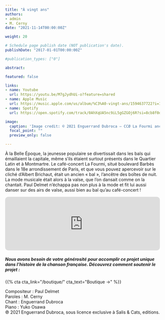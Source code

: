 ```yaml
---
title: "À vingt ans"
authors:
- admin
- M. Cerny
date: "2021-11-14T00:00:00Z"

weight: 20

# Schedule page publish date (NOT publication's date).
publishDate: "2017-01-01T00:00:00Z"

#publication_types: ["0"]

abstract: 

featured: false

links:
- name: Youtube
  url: https://youtu.be/M7gJydhUi-o?feature=shared
- name: Apple Music
  url: https://music.apple.com/us/album/%C3%A0-vingt-ans/1594637722?i=1594638278
- name: Spotify
  url: https://open.spotify.com/track/0AhXqUA5nc9iL5gGZGOj6R?si=8cb8f0d27fda4a44

image:
  caption: 'Image credit: © 2021 Enguerrand Dubroca – CCØ La Fourmi ancien grand bal Turc, par Albert Brichaut – Paris Collections / Musée Carnavalet'
  focal_point: ""
  preview_only: false

---
```


À la Belle Époque, la jeunesse populaire se divertissait dans les bals qui émaillaient la capitale, même s’ils étaient surtout présents dans le Quartier Latin et à Montmartre. Le café-concert La Fourmi, situé boulevard Barbès dans le 18e arrondissement de Paris, et que vous pouvez apercevoir sur le cliché d’Albert Brichaut, était un ancien « bal », l’ancêtre des boîtes de nuit. La mode musicale était alors à la valse, que l’on dansait comme on la chantait. Paul Delmet n’échappa pas non plus à la mode et fit lui aussi danser sur des airs de valse, aussi bien au bal qu’au café-concert !


<iframe allow="autoplay *; encrypted-media *; fullscreen *; clipboard-write" frameborder="0" height="175" style="width:100%;max-width:720px;overflow:hidden;border-radius:10px;" sandbox="allow-forms allow-popups allow-same-origin allow-scripts allow-storage-access-by-user-activation allow-top-navigation-by-user-activation" src="https://embed.music.apple.com/us/album/%C3%A0-vingt-ans/1594637722?i=1594638278"></iframe>

##### Nous avons besoin de votre générosité pour accomplir ce projet unique dans l’histoire de la chanson française. Découvrez comment soutenir le projet :
{{% cta cta_link="/boutique/" cta_text="Boutique →" %}}

<p>Compositeur : Paul Delmet <br>
Paroles : M. Cerny<br>
Chant : Enguerrand Dubroca<br>
Piano : Yuko Osawa<br>
℗ 2021 Enguerrand Dubroca, sous licence exclusive à Salis & Cats, editions.</p>


